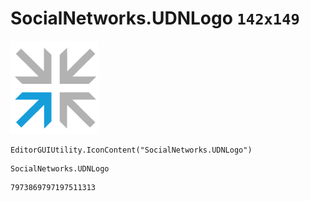 # SocialNetworks.UDNLogo `142x149`
<img src="/img/SocialNetworks.UDNLogo.png" width=142 height=149>

``` CSharp
EditorGUIUtility.IconContent("SocialNetworks.UDNLogo")
```
```
SocialNetworks.UDNLogo
```
```
7973869797197511313
```
